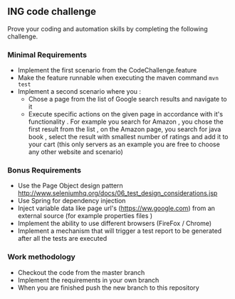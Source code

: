 ## ING code challenge

Prove your coding and automation skills by completing the following challenge.


### Minimal Requirements
* Implement the first scenario from the CodeChallenge.feature
* Make the feature runnable when executing the maven command ```mvn test```
* Implement a second scenario where you :
    * Chose a  page from the list of Google search results and navigate to it 
    * Execute specific actions on the given page in accordance with it's functionality . For example you search for
    Amazon , you chose the first result from the list , on the Amazon page,  you search for java book , 
    select the result with smallest number of ratings and add it to  your cart (this only servers as an example you are 
    free to choose any other website and scenario)

    
### Bonus Requirements
* Use the Page Object design pattern http://www.seleniumhq.org/docs/06_test_design_considerations.jsp
* Use Spring for dependency injection
* Inject variable data like page url's (https://ww.google.com) from an external source (for example properties files ) 
* Implement the ability to use different browsers (FireFox / Chrome)
* Implement a mechanism that will trigger a test report to be generated after all the tests are executed
 
 
### Work methodology 
* Checkout the code from the master branch 
* Implement the requirements in your own branch 
* When you are finished push the new branch to this repository